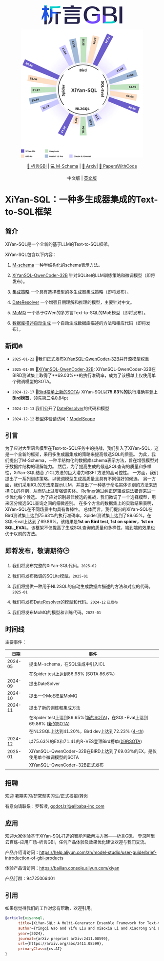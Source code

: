 <p align="center">
  <img src="https://raw.githubusercontent.com/XGenerationLab/XiYan-SQL/main/xiyanGBI.png" alt="image" />
</p>

<p align="center">
  <img src="https://raw.githubusercontent.com/XGenerationLab/XiYan-SQL/refs/heads/main/xiyansql.png" alt="image" width="400"/>
</p>


<div align="center">
  
[🤗 析言GBI](https://bailian.console.aliyun.com/xiyan) | 
[💻 M-Schema](https://github.com/XGenerationLab/M-Schema) | 
[📖 Arxiv](https://arxiv.org/abs/2411.08599)| 
[📄 PapersWithCode](https://paperswithcode.com/paper/xiyan-sql-a-multi-generator-ensemble)

</div>

<div align="center">

中文版 |
[英文版](https://github.com/XGenerationLab/XiYan-SQL/blob/main/README.md)

</div>

# XiYan-SQL：一种多生成器集成的Text-to-SQL框架

## 简介
XiYan-SQL是一个全新的基于LLM的Text-to-SQL框架。

XiYan-SQL包含以下内容：

1. [M-schema](https://github.com/XGenerationLab/M-Schema) 一种半结构化的schema表示方法。

2. [XiYanSQL-QwenCoder-32B](https://github.com/XGenerationLab/XiYanSQL-QwenCoder-32B) 针对SQLite的LLM训练策略和微调模型（即将发布）。

3. [集成策略](https://github.com/XGenerationLab/XiYan-Selection) 一个具有选择模型的多生成器集成策略（即将发布）。

4. [DateResolver](https://github.com/XGenerationLab/XiYan-DateResolver) 一个增强日期理解和推理的模型，主要针对中文。

5. [MoMQ](https://github.com/XGenerationLab/MoMQ) 一个基于QWen的多方言Text-to-SQL的MoE模型（即将发布）。

6. [数据库描述自动生成](https://github.com/XGenerationLab/XiYan-DBDescGen) 一个自动生成数据库描述的方法和相应代码（即将发布）。

## 新闻🔥

+ `2025-01-22` 🌟我们正式发布[XiYanSQL-QwenCoder-32B](https://github.com/XGenerationLab/XiYanSQL-QwenCoder-32B)并开源模型权重

+ `2025-01-09` 🌟[XiYanSQL-QwenCoder-32B](https://github.com/XGenerationLab/XiYanSQL-QwenCoder-32B): XiYanSQL-QwenCoder-32B在BIRD测试集上取得了**69.03%**的执行准确率，成为了该榜单上仅使用单个微调模型的SOTA。

+ `2024-12-17` 🌟[Bird榜单上新的SOTA](https://bird-bench.github.io/): XiYan-SQL以**75.63%的**执行准确率登上**Bird榜首**，领先第二名0.84pt

+ `2024-12-13` 我们公开了[DateResolver](https://github.com/XGenerationLab/XiYan-DateResolver)的代码和模型

+ `2024-12-12` 模型体验请访问：[ModelScope](https://www.modelscope.cn/studios/XGenerationLab/XiYanSQL-QwenCoder-32B)

## 引言
为了应对大型语言模型在Text-to-SQL任务中的挑战，我们引入了XiYan-SQL，这是一个全新的框架，采用多生成器集成的策略来提高候选SQL的质量。
为此，我们提出了M-Schema，一种半结构化的数据库schema表示方法，旨在增强模型对于数据库结构的理解能力。
然后，为了提高生成的候选SQL查询的质量和多样性，XiYan-SQL结合了ICL方法的巨大潜力和SFT方法的高可控性。
一方面，我们提出了一系列训练策略，以微调模型生成高质量且具有不同偏好的候选。
另一方面，我们采用ICL的方法来提示LLM，并提出了一种基于命名实体识别的方法来选择ICL的样例，从而防止过度强调实体。
Refiner通过纠正逻辑或语法错误来进一步优化每个候选。
为了应对识别最佳候选的挑战，我们微调了一个选择模型，用来区分候选SQL查询之间的细微差别。
在多个方言的数据集上的实验结果表明，XiYan-SQL在不同场景中均具有鲁棒性。
总体而言，我们提出的XiYan-SQL在Bird测试集上达到75.63%的执行准确率，Spider测试集上达到了89.65%，在SQL-Eval上达到了69.86%。该结果是**1st on Bird test, 1st on spider，1st on SQL_EVAL**。该框架不仅提高了生成SQL查询的质量和多样性，端到端的效果也优于以前的方法。

## 即将发布，敬请期待🕒
1. 我们将发布完整的XiYan-SQL代码。`2025-02`

2. 我们将发布微调的SQLite模型。`2025-01`

3. 我们将提供一种用于NL2SQL的自动生成数据库描述的方法和对应的代码。`2025-01`

4. 我们将发布[DateResolver](https://github.com/XGenerationLab/XiYan-DateResolver)的模型和代码。`2024-12` `已发布`

5. 我们将发布MoMQ的模型和训练代码。`2025-01` 

## 时间线
主要事件：

| 日期    | 事件   |
|----------|-------------------------------------------------------------------------------------------------------------------------------------------------------------------|
| 2024-05  | 提出M-schema，在SQL生成中引入ICL   |
|          | 在Spider test上达到86.98% (SOTA 86.6%) |
| 2024-09  | 提出DateSolver                      |
| 2024-10  | 提出一个MoE模型MoMQ   |
| 2024-11  | 提出了新的训练和集成方法 |
|          | 在Spider test上达到89.65%([新的SOTA](https://paperswithcode.com/sota/text-to-sql-on-spider))，在SQL-Eval上达到69.86% ([新的SOTA](https://paperswithcode.com/sota/text-to-sql-on-sql-eval-1))                                                                     |
|          | 在NL2GQL上达到41.20%，Bird dev上达到72.23% ([4-th](https://paperswithcode.com/sota/text-to-sql-on-bird-big-bench-for-large-scale))  |
| 2024-12  | 以75.63%的EX和71.41的R-VES登顶Bird榜单([新的SOTA](https://bird-bench.github.io/)) |
| 2025-01  | XiYanSQL-QwenCoder-32B在BIRD上达到了69.03%的EX，是仅使用单个微调模型的SOTA  |
|          | XiYanSQL-QwenCoder-32B正式发布      |

## 招聘

欢迎 暑期实习/研究型实习生/正式校招/转岗

有意向请联系：罗智凌, godot.lzl@alibaba-inc.com

## 应用
欢迎大家体验基于XiYan-SQL打造的智能问数解决方案——析言GBI。
登录阿里云百炼-应用广场-析言GBI，任何产品体验及效果优化建议欢迎与我们交流。

产品介绍请访问：https://help.aliyun.com/zh/model-studio/user-guide/brief-introduction-of-gbi-products

体验产品请访问：https://bailian.console.aliyun.com/xiyan

产品钉群：94725009401

## 引用
如果您觉得我们的工作对您有帮助，欢迎引用。
```bibtex
@article{xiyansql,
      title={XiYan-SQL: A Multi-Generator Ensemble Framework for Text-to-SQL}, 
      author={Yingqi Gao and Yifu Liu and Xiaoxia Li and Xiaorong Shi and Yin Zhu and Yiming Wang and Shiqi Li and Wei Li and Yuntao Hong and Zhiling Luo and Jinyang Gao and Liyu Mou and Yu Li},
      year={2024},
      journal={arXiv preprint arXiv:2411.08599},
      url={https://arxiv.org/abs/2411.08599},
      primaryClass={cs.AI}
}
```
